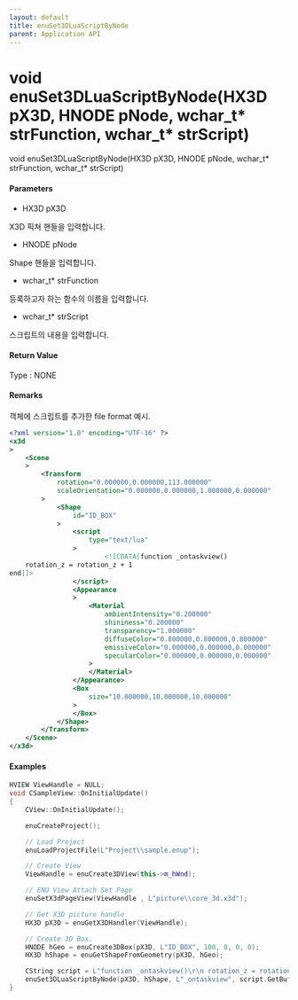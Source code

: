 ```yaml
---
layout: default
title: enuSet3DLuaScriptByNode
parent: Application API
---
```

# void enuSet3DLuaScriptByNode\(HX3D pX3D, HNODE pNode, wchar\_t\* strFunction, wchar\_t\* strScript\)

void enuSet3DLuaScriptByNode\(HX3D pX3D, HNODE pNode, wchar\_t\* strFunction, wchar\_t\* strScript\)

#### Parameters

* HX3D pX3D

X3D 픽쳐 핸들을 입력합니다.

* HNODE pNode

Shape 핸들을 입력합니다.

* wchar\_t\* strFunction

등록하고자 하는 함수의 이름을 입력합니다.

* wchar\_t\* strScript

스크립트의 내용을 입력합니다.

#### Return Value

Type : NONE

#### Remarks

객체에 스크립트를 추가한 file format 예시.

```xml
<?xml version="1.0" encoding="UTF-16" ?>
<x3d
>
	<Scene
	>
		<Transform
			rotation="0.000000,0.000000,113.000000"
			scaleOrientation="0.000000,0.000000,1.000000,0.000000"
		>
			<Shape
				id="ID_BOX"
			>
				<script
					type="text/lua"
				>
						<![CDATA[function _ontaskview()
	rotation_z = rotation_z + 1
end]]>
				</script>
				<Appearance
				>
					<Material
						ambientIntensity="0.200000"
						shininess="0.200000"
						transparency="1.000000"
						diffuseColor="0.800000,0.800000,0.800000"
						emissiveColor="0.000000,0.000000,0.000000"
						specularColor="0.000000,0.000000,0.000000"
					>
					</Material>
				</Appearance>
				<Box
					size="10.000000,10.000000,10.000000"
				>
				</Box>
			</Shape>
		</Transform>
	</Scene>
</x3d>

```

#### Examples

```cpp
HVIEW ViewHandle = NULL; 
void CSampleView::OnInitialUpdate() 
{ 
    CView::OnInitialUpdate(); 

    enuCreateProject(); 

    // Load Project
    enuLoadProjectFile(L"Project\\sample.enup"); 

    // Create View
    ViewHandle = enuCreate3DView(this->m_hWnd); 

    // ENU View Attach Set Page 
    enuSetX3dPageView(ViewHandle , L"picture\\core_3d.x3d");

    // Get X3D picture handle
    HX3D pX3D = enuGetX3DHandler(ViewHandle);

    // Create 3D Box.
    HNODE hGeo = enuCreate3DBox(pX3D, L"ID_BOX", 100, 0, 0, 0);   
    HX3D hShape = enuGetShapeFromGeometry(pX3D, hGeo);

    CString script = L"function _ontaskview()\r\n rotation_z = rotation_z + 1 \r\nend"
    enuSet3DLuaScriptByNode(pX3D, hShape, L"_ontaskview", script.GetBuffer(0));
}
```




